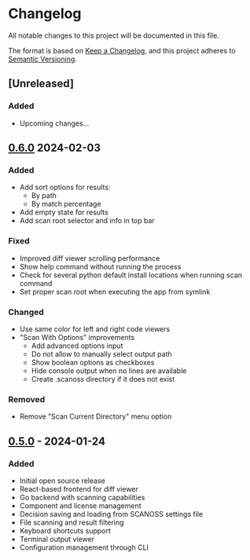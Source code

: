 # Changelog

All notable changes to this project will be documented in this file.

The format is based on [Keep a Changelog](https://keepachangelog.com/en/1.0.0/),
and this project adheres to [Semantic Versioning](https://semver.org/spec/v2.0.0.html).

## [Unreleased]

### Added
- Upcoming changes...

## [0.6.0] 2024-02-03

### Added
- Add sort options for results:
  - By path
  - By match percentage
- Add empty state for results
- Add scan root selector and info in top bar


### Fixed
- Improved diff viewer scrolling performance
- Show help command without running the process
- Check for several python default install locations when running scan command
- Set proper scan root when executing the app from symlink

### Changed
- Use same color for left and right code viewers
- "Scan With Options" improvements
  - Add advanced options input
  - Do not allow to manually select output path
  - Show boolean options as checkboxes
  - Hide console output when no lines are available
  - Create .scanoss directory if it does not exist

### Removed
- Remove "Scan Current Directory" menu option



## [0.5.0] - 2024-01-24
### Added
- Initial open source release
- React-based frontend for diff viewer
- Go backend with scanning capabilities
- Component and license management
- Decision saving and loading from SCANOSS settings file
- File scanning and result filtering
- Keyboard shortcuts support
- Terminal output viewer
- Configuration management through CLI


[0.5.0]: https://github.com/scanoss/scanoss.cc/compare/v0.4.0...v0.5.0
[0.6.0]: https://github.com/scanoss/scanoss.cc/compare/v0.5.0...v0.6.0